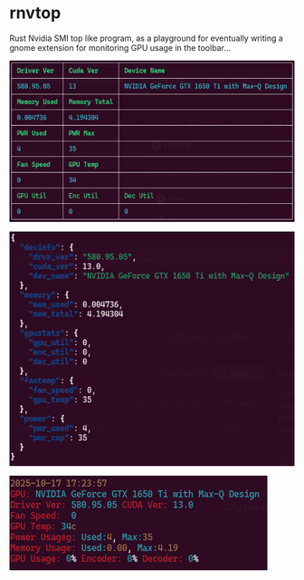 # rnvtop
Rust Nvidia SMI top like program, as a playground for eventually writing a gnome extension for monitoring GPU usage in the toolbar...

![Table View](./artifacts/tabular.png "Table View")

![Json View](./artifacts/Json.png "Json View")

![Multiline View](./artifacts/Multiline.png "Multiline View")
